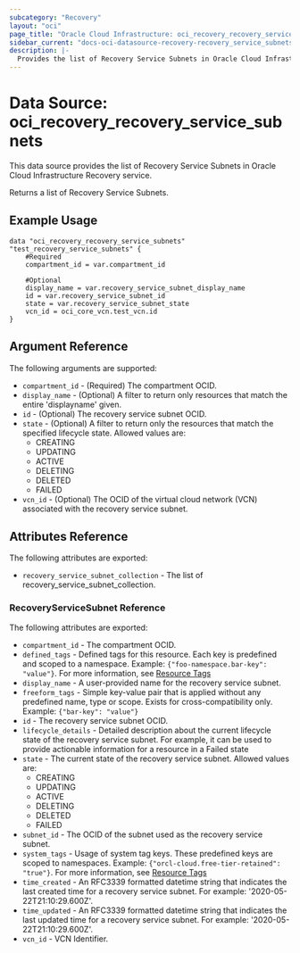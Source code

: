 ```yaml
---
subcategory: "Recovery"
layout: "oci"
page_title: "Oracle Cloud Infrastructure: oci_recovery_recovery_service_subnets"
sidebar_current: "docs-oci-datasource-recovery-recovery_service_subnets"
description: |-
  Provides the list of Recovery Service Subnets in Oracle Cloud Infrastructure Recovery service
---
```


# Data Source: oci_recovery_recovery_service_subnets
This data source provides the list of Recovery Service Subnets in Oracle Cloud Infrastructure Recovery service.

Returns a list of Recovery Service Subnets.


## Example Usage

```hcl
data "oci_recovery_recovery_service_subnets" "test_recovery_service_subnets" {
	#Required
	compartment_id = var.compartment_id

	#Optional
	display_name = var.recovery_service_subnet_display_name
	id = var.recovery_service_subnet_id
	state = var.recovery_service_subnet_state
	vcn_id = oci_core_vcn.test_vcn.id
}
```

## Argument Reference

The following arguments are supported:

* `compartment_id` - (Required) The compartment OCID.
* `display_name` - (Optional) A filter to return only resources that match the entire 'displayname' given.
* `id` - (Optional) The recovery service subnet OCID.
* `state` - (Optional) A filter to return only the resources that match the specified lifecycle state. Allowed values are:
	* CREATING
	* UPDATING
	* ACTIVE
	* DELETING
	* DELETED
	* FAILED
* `vcn_id` - (Optional) The OCID of the virtual cloud network (VCN) associated with the recovery service subnet.


## Attributes Reference

The following attributes are exported:

* `recovery_service_subnet_collection` - The list of recovery_service_subnet_collection.

### RecoveryServiceSubnet Reference

The following attributes are exported:

* `compartment_id` - The compartment OCID.
* `defined_tags` - Defined tags for this resource. Each key is predefined and scoped to a namespace. Example: `{"foo-namespace.bar-key": "value"}`. For more information, see [Resource Tags](https://docs.oracle.com/en-us/iaas/Content/General/Concepts/resourcetags.htm) 
* `display_name` - A user-provided name for the recovery service subnet.
* `freeform_tags` - Simple key-value pair that is applied without any predefined name, type or scope. Exists for cross-compatibility only. Example: `{"bar-key": "value"}` 
* `id` - The recovery service subnet OCID.
* `lifecycle_details` - Detailed description about the current lifecycle state of the recovery service subnet. For example, it can be used to provide actionable information for a resource in a Failed state
* `state` - The current state of the recovery service subnet. Allowed values are:
	* CREATING
	* UPDATING
	* ACTIVE
	* DELETING
	* DELETED
	* FAILED 
* `subnet_id` - The OCID of the subnet used as the recovery service subnet.
* `system_tags` - Usage of system tag keys. These predefined keys are scoped to namespaces. Example: `{"orcl-cloud.free-tier-retained": "true"}`. For more information, see [Resource Tags](https://docs.oracle.com/en-us/iaas/Content/General/Concepts/resourcetags.htm) 
* `time_created` - An RFC3339 formatted datetime string that indicates the last created time for a recovery service subnet. For example: '2020-05-22T21:10:29.600Z'. 
* `time_updated` - An RFC3339 formatted datetime string that indicates the last updated time for a recovery service subnet. For example: '2020-05-22T21:10:29.600Z'. 
* `vcn_id` - VCN Identifier.

